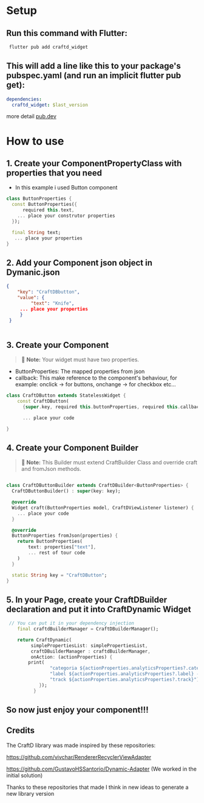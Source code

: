 # Setup

## Run this command with Flutter:

```sh
 flutter pub add craftd_widget
```

## This will add a line like this to your package's pubspec.yaml (and run an implicit flutter pub get):
```yaml
dependencies:
  craftd_widget: $last_version
```

more detail [pub.dev](https://pub.dev/packages/craftd_widget/install)

# How to use


## 1. Create your ComponentPropertyClass with properties that you need
- In this example i used Button component


```dart
class ButtonProperties {
  const ButtonProperties({
      required this.text,
    ... place your construtor properties
  });

  final String text;
   ... place your properties
}

```

## 2. Add your Component json object in Dymanic.json
```json
{
    "key": "CraftDBbutton",
    "value": {
         "text": "Knife",
     ... place your properties
     }
 }
  
```

## 3. Create your Component
> :memo: **Note:** Your widget  must have two properties.
- ButtonProperties: The mapped properties from json
- callback: This make reference to the component's behaviour, for example: onclick -> for buttons, onchange -> for checkbox etc...
```dart
class CraftDButton extends StatelessWidget {
    const CraftDButton(
      {super.key, required this.buttonProperties, required this.callback});

      ... place your code

}
```

## 4. Create your Component Builder
 > :memo: **Note:** This Builder must extend CraftBuilder Class and override craft and fromJson methods.

```dart

class CraftDButtonBuilder extends CraftDBuilder<ButtonProperties> {
  CraftDButtonBuilder() : super(key: key);

  @override
  Widget craft(ButtonProperties model, CraftDViewListener listener) {
    ... place your code
  }

  @override
  ButtonProperties fromJson(properties) {
    return ButtonProperties(
        text: properties["text"],
        ... rest of tour code
    )
  }

  static String key = "CraftDButton";
}
```

## 5. In your Page, create your CraftDBuilder declaration and put it into CraftDynamic Widget
```dart
 // You can put it in your dependency injection
    final craftdBuilderManager = CraftDBuilderManager();

    return CraftDynamic(
         simplePropertiesList: simplePropertiesList,
         craftDBuilderManager : craftdBuilderManager,
         onAction: (actionProperties) {
        print(
                "categoria ${actionProperties.analyticsProperties?.category} "
                "label ${actionProperties.analyticsProperties?.label} - "
                "track ${actionProperties.analyticsProperties?.track}");
            });
          }

```
## So now just enjoy your component!!!

## Credits

The CraftD library was made inspired by these repositories:

https://github.com/vivchar/RendererRecyclerViewAdapter

https://github.com/GustavoHSSantorio/Dynamic-Adapter (We worked in the initial solution)

Thanks to these repositories that made I think in new ideas to generate a new library version
